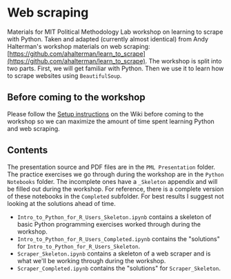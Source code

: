 # Web scraping
Materials for MIT Political Methodology Lab workshop on learning to scrape with Python. 
Taken and adapted (currently almost identical) from Andy Halterman's workshop materials on web scraping: [https://github.com/ahalterman/learn_to_scrape](https://github.com/ahalterman/learn_to_scrape). The workshop is split into two parts. First, we will get familiar with Python. Then we use it to learn how to scrape websites using `BeautifulSoup`.

## Before coming to the workshop
Please follow the [Setup instructions](https://github.com/akapl0/PML_Web_scraping/wiki/Setup-Instructions) on the Wiki before coming to the workshop so we can maximize the amount of time spent learning Python and web scraping.

## Contents
The presentation source and PDF files are in the `PML Presentation` folder. The practice exercises we go through during the workshop are in the `Python Notebooks` folder. The incomplete ones have a `_Skeleton` appendix and will be filled out during the workshop. For reference, there is a complete version of these notebooks in the `Completed` subfolder. For best results I suggest not looking at the solutions ahead of time.

- `Intro_to_Python_for_R_Users_Skeleton.ipynb` contains a skeleton of basic Python programming exercises worked through during the workshop.
- `Intro_to_Python_for_R_Users_Completed.ipynb` contains the "solutions" for `Intro_to_Python_for_R_Users_Skeleton`.
- `Scraper_Skeleton.ipynb` contains a skeleton of a web scraper and is what we'll be working through during the workshop.
- `Scraper_Completed.ipynb` contains the "solutions" for `Scraper_Skeleton`.
